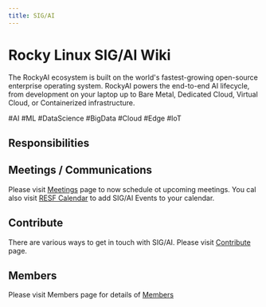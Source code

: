 ```yaml
---
title: SIG/AI
---
```

# Rocky Linux SIG/AI Wiki
The RockyAI ecosystem is built on the world's fastest-growing open-source enterprise operating system. RockyAI powers the end-to-end AI lifecycle, from development on your laptop up to Bare Metal, Dedicated Cloud, Virtual Cloud, or Containerized infrastructure.

\#AI \#ML \#DataScience \#BigData \#Cloud \#Edge \#IoT


## Responsibilities

## Meetings / Communications
Please visit [Meetings](events/upcoming-events.md) page to now schedule ot upcoming meetings. You cal also visit [RESF Calendar](https://calendar.google.com/calendar/u/0/embed?src=c_2e1oqh6t0i6sqhja5nu9lq8lgo@group.calendar.google.com) to add SIG/AI Events to your calendar.

## Contribute
There are various ways to get in touch with SIG/AI. Please visit [Contribute](contribute/contribute.md) page.


## Members
Please visit Members page for details of [Members](members/members.md)


